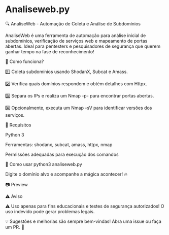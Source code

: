 # Analiseweb.py
🔍 AnaliseWeb - Automação de Coleta e Análise de Subdomínios

AnaliseWeb é uma ferramenta de automação para análise inicial de subdomínios, verificação de serviços web e mapeamento de portas abertas. Ideal para pentesters e pesquisadores de segurança que querem ganhar tempo na fase de reconhecimento!

🚀 Como funciona?

1️⃣ Coleta subdomínios usando ShodanX, Subcat e Amass.

2️⃣ Verifica quais domínios respondem e obtém detalhes com Httpx.

3️⃣ Separa os IPs e realiza um Nmap -p- para encontrar portas abertas.

4️⃣ Opcionalmente, executa um Nmap -sV para identificar versões dos serviços.

📌 Requisitos

Python 3

Ferramentas: shodanx, subcat, amass, httpx, nmap

Permissões adequadas para execução dos comandos

🎯 Como usar
python3 analiseweb.py  

Digite o domínio alvo e acompanhe a mágica acontecer! 🔥

📷 Preview

⚠️ Aviso

⚠️ Uso apenas para fins educacionais e testes de segurança autorizados! O uso indevido pode gerar problemas legais.


💡 Sugestões e melhorias são sempre bem-vindas! Abra uma issue ou faça um PR. 🚀
